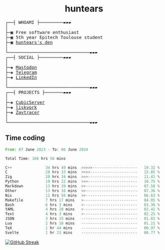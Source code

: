 <h1 align="center">
huntears
</h1>
<!-- <p align="center">
<img src=https://huntears.com/img/pfp.webp width=30%/>
</p>
<style>
img {
    border-radius: 50%;
}
</style> -->
<pre>
┌──┤ WHOAMI ├─────────▰▰▰
│
├─▣ Free software enthusiast
├─▣ 5th year Epitech Toulouse student
├─▣ <a href="https://huntears.com/">huntears's den</a>
│
└───────────────────────────────▰▰▰
┌──┤ SOCIAL ├─────────▰▰▰
│
├─◈ <a href="https://fosstodon.org/@huntears">Mastodon</a>
├─◈ <a href="https://t.me/huntears">Telegram</a>
├─◈ <a href="https://www.linkedin.com/in/alexandre-flion">LinkedIn</a>
│
└───────────────────────────────▰▰▰
┌──┤ PROJECTS ├───────▰▰▰
│
├─◈ <a href="https://github.com/CubicMC/cubic-server">CubicServer</a>
├─◈ <a href="https://github.com/Epitech/B-AIA-500_liskvork">liskvork</a>
├─◈ <a href="https://github.com/Miou-zora/Zaytracer">Zaytracer</a>
│
└───────────────────────────────▰▰▰
</pre>

## Time coding

<!--START_SECTION:wakatime-->

```rust
From: 07 June 2023 - To: 06 June 2024

Total Time: 166 hrs 56 mins

C++               34 hrs 49 mins  >>>>>--------------------   19.32 %
C                 28 hrs 33 mins  >>>>---------------------   15.85 %
Zig               20 hrs 34 mins  >>>----------------------   11.41 %
Python            19 hrs 22 mins  >>>----------------------   10.75 %
Markdown          13 hrs 39 mins  >>-----------------------   07.58 %
Other             13 hrs 16 mins  >>-----------------------   07.36 %
Nix               11 hrs 56 mins  >>-----------------------   06.63 %
Makefile          7 hrs 17 mins   >------------------------   04.05 %
Bash              6 hrs 3 mins    >------------------------   03.36 %
YAML              4 hrs 20 mins   >------------------------   02.41 %
Text              4 hrs 3 mins    >------------------------   02.25 %
JSON              3 hrs 15 mins   -------------------------   01.81 %
Lua               2 hrs 10 mins   -------------------------   01.21 %
TeX               1 hr 44 mins    -------------------------   00.97 %
Svelte            1 hr 23 mins    -------------------------   00.77 %
```

<!--END_SECTION:wakatime-->

[![GitHub Streak](https://streak-stats.demolab.com?user=huntears)](https://git.io/streak-stats)

